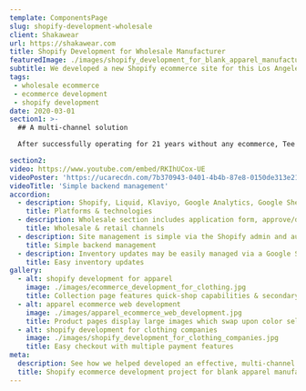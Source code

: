 ```yaml
---
template: ComponentsPage
slug: shopify-development-wholesale
client: Shakawear
url: https://shakawear.com
title: Shopify Development for Wholesale Manufacturer
featuredImage: ./images/shopify_development_for_blank_apparel_manufacturer.jpg
subtitle: We developed a new Shopify ecommerce site for this Los Angeles-based blank apparel manufacturer to sell to existing wholesale customers & introduce a direct-to-consumer retail channel
tags:
 - wholesale ecommerce
 - ecommerce development
 - shopify development
date: 2020-03-01
section1: >-
  ## A multi-channel solution

  After successfully operating for 21 years without any ecommerce, Tee Styled came to us looking to develop a solution to sell both to their current wholesale customer, as well as open a new sales channel to sell direct to customers.

section2:
video: https://www.youtube.com/embed/RKIhUCox-UE
videoPoster: 'https://ucarecdn.com/7b370943-0401-4b4b-87e8-0150de313e21/-/progressive/yes/-/format/auto/-/resize/2000x/'
videoTitle: 'Simple backend management'
accordion:
  - description: Shopify, Liquid, Klaviyo, Google Analytics, Google Sheets
    title: Platforms & technologies
  - description: Wholesale section includes application form, approve/deny process, custom discounts & tiered pricing. Retail section allows company to sell to a new customer segment.
    title: Wholesale & retail channels
  - description: Site management is simple via the Shopify admin and automated integrations with Klaviyo for email marketing.
    title: Simple backend management
  - description: Inventory updates may be easily managed via a Google Sheets integration
    title: Easy inventory updates
gallery:
  - alt: shopify development for apparel
    image: ./images/ecommerce_development_for_clothing.jpg
    title: Collection page features quick-shop capabilities & secondary image on hover
  - alt: apparel ecommerce web development
    image: ./images/apparel_ecommerce_web_development.jpg
    title: Product pages display large images which swap upon color selection
  - alt: shopify development for clothing companies
    image: ./images/shopify_development_for_clothing_companies.jpg
    title: Easy checkout with multiple payment features
meta:
  description: See how we helped developed an effective, multi-channel Shopify site for this Los Angeles-based blank apparel manufacturer & wholesaler.
  title: Shopify ecommerce development project for blank apparel manufacturer
---
```

